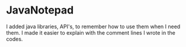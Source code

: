 # JavaNotepad

I added java libraries, API's, to remember how to use them when I need them.
I made it easier to explain with the comment lines I wrote in the codes.
